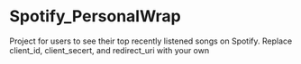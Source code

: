 # Spotify_PersonalWrap
Project for users to see their top recently listened songs on Spotify. Replace client_id, client_secert, and redirect_uri with your own
